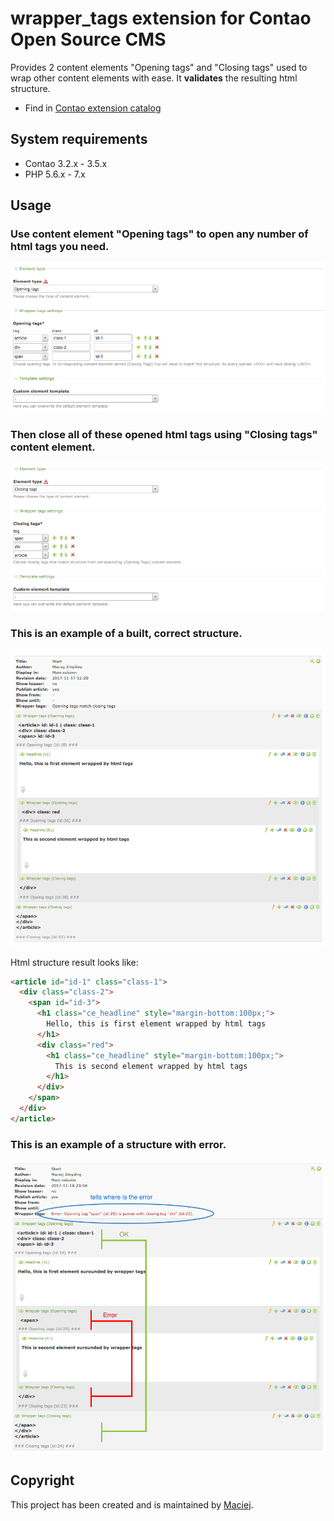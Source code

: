 wrapper_tags extension for Contao Open Source CMS 
===============================

Provides 2 content elements "Opening tags" and "Closing tags" used to wrap other content elements with ease. It **validates** the resulting html structure. 

* Find in [Contao extension catalog](https://contao.org/en/extension-list/view/wrapper_tags.10010009.en.html "Contao extension catalog")

## System requirements
- Contao 3.2.x - 3.5.x
- PHP 5.6.x - 7.x

## Usage

### Use content element "Opening tags" to open any number of html tags you need.
 
![Opening tags](docs/backend-opening-tags.png?raw=true "Opening tags")

### Then close all of these opened html tags using "Closing tags" content element.

![Closing tags](docs/backend-closing-tags.png?raw=true "Closing tags")

### This is an example of a built, correct structure.

![Structure ok](docs/backend-ok.png?raw=true "Structure ok")

Html structure result looks like:

```html
<article id="id-1" class="class-1">
  <div class="class-2">
    <span id="id-3">
      <h1 class="ce_headline" style="margin-bottom:100px;">
        Hello, this is first element wrapped by html tags
      </h1>
      <div class="red">
        <h1 class="ce_headline" style="margin-bottom:100px;">
          This is second element wrapped by html tags
        </h1>
      </div>
    </span>
  </div>
</article>
```
 
### This is an example of a structure with error.

![Structure with error](docs/backend-error.png?raw=true "Structure with error")

## Copyright
This project has been created and is maintained by [Maciej](http://contao-developer.pl).
